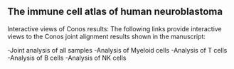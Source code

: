 ## The immune cell atlas of human neuroblastoma
Interactive views of Conos results:
The following links provide interactive views to the Conos joint alignment results shown in the manuscript:

-Joint analysis of all samples 
-Analysis of Myeloid cells 
-Analysis of T cells 
-Analysis of B cells 
-Analysis of NK cells 
